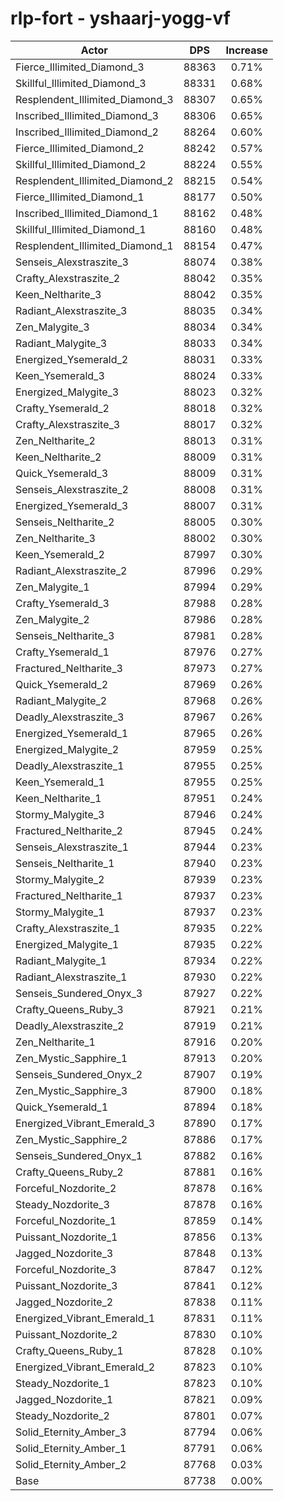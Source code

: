 # rlp-fort - yshaarj-yogg-vf
| Actor | DPS | Increase |
|---|:---:|:---:|
|Fierce_Illimited_Diamond_3|88363|0.71%|
|Skillful_Illimited_Diamond_3|88331|0.68%|
|Resplendent_Illimited_Diamond_3|88307|0.65%|
|Inscribed_Illimited_Diamond_3|88306|0.65%|
|Inscribed_Illimited_Diamond_2|88264|0.60%|
|Fierce_Illimited_Diamond_2|88242|0.57%|
|Skillful_Illimited_Diamond_2|88224|0.55%|
|Resplendent_Illimited_Diamond_2|88215|0.54%|
|Fierce_Illimited_Diamond_1|88177|0.50%|
|Inscribed_Illimited_Diamond_1|88162|0.48%|
|Skillful_Illimited_Diamond_1|88160|0.48%|
|Resplendent_Illimited_Diamond_1|88154|0.47%|
|Senseis_Alexstraszite_3|88074|0.38%|
|Crafty_Alexstraszite_2|88042|0.35%|
|Keen_Neltharite_3|88042|0.35%|
|Radiant_Alexstraszite_3|88035|0.34%|
|Zen_Malygite_3|88034|0.34%|
|Radiant_Malygite_3|88033|0.34%|
|Energized_Ysemerald_2|88031|0.33%|
|Keen_Ysemerald_3|88024|0.33%|
|Energized_Malygite_3|88023|0.32%|
|Crafty_Ysemerald_2|88018|0.32%|
|Crafty_Alexstraszite_3|88017|0.32%|
|Zen_Neltharite_2|88013|0.31%|
|Keen_Neltharite_2|88009|0.31%|
|Quick_Ysemerald_3|88009|0.31%|
|Senseis_Alexstraszite_2|88008|0.31%|
|Energized_Ysemerald_3|88007|0.31%|
|Senseis_Neltharite_2|88005|0.30%|
|Zen_Neltharite_3|88002|0.30%|
|Keen_Ysemerald_2|87997|0.30%|
|Radiant_Alexstraszite_2|87996|0.29%|
|Zen_Malygite_1|87994|0.29%|
|Crafty_Ysemerald_3|87988|0.28%|
|Zen_Malygite_2|87986|0.28%|
|Senseis_Neltharite_3|87981|0.28%|
|Crafty_Ysemerald_1|87976|0.27%|
|Fractured_Neltharite_3|87973|0.27%|
|Quick_Ysemerald_2|87969|0.26%|
|Radiant_Malygite_2|87968|0.26%|
|Deadly_Alexstraszite_3|87967|0.26%|
|Energized_Ysemerald_1|87965|0.26%|
|Energized_Malygite_2|87959|0.25%|
|Deadly_Alexstraszite_1|87955|0.25%|
|Keen_Ysemerald_1|87955|0.25%|
|Keen_Neltharite_1|87951|0.24%|
|Stormy_Malygite_3|87946|0.24%|
|Fractured_Neltharite_2|87945|0.24%|
|Senseis_Alexstraszite_1|87944|0.23%|
|Senseis_Neltharite_1|87940|0.23%|
|Stormy_Malygite_2|87939|0.23%|
|Fractured_Neltharite_1|87937|0.23%|
|Stormy_Malygite_1|87937|0.23%|
|Crafty_Alexstraszite_1|87935|0.22%|
|Energized_Malygite_1|87935|0.22%|
|Radiant_Malygite_1|87934|0.22%|
|Radiant_Alexstraszite_1|87930|0.22%|
|Senseis_Sundered_Onyx_3|87927|0.22%|
|Crafty_Queens_Ruby_3|87921|0.21%|
|Deadly_Alexstraszite_2|87919|0.21%|
|Zen_Neltharite_1|87916|0.20%|
|Zen_Mystic_Sapphire_1|87913|0.20%|
|Senseis_Sundered_Onyx_2|87907|0.19%|
|Zen_Mystic_Sapphire_3|87900|0.18%|
|Quick_Ysemerald_1|87894|0.18%|
|Energized_Vibrant_Emerald_3|87890|0.17%|
|Zen_Mystic_Sapphire_2|87886|0.17%|
|Senseis_Sundered_Onyx_1|87882|0.16%|
|Crafty_Queens_Ruby_2|87881|0.16%|
|Forceful_Nozdorite_2|87878|0.16%|
|Steady_Nozdorite_3|87878|0.16%|
|Forceful_Nozdorite_1|87859|0.14%|
|Puissant_Nozdorite_1|87856|0.13%|
|Jagged_Nozdorite_3|87848|0.13%|
|Forceful_Nozdorite_3|87847|0.12%|
|Puissant_Nozdorite_3|87841|0.12%|
|Jagged_Nozdorite_2|87838|0.11%|
|Energized_Vibrant_Emerald_1|87831|0.11%|
|Puissant_Nozdorite_2|87830|0.10%|
|Crafty_Queens_Ruby_1|87828|0.10%|
|Energized_Vibrant_Emerald_2|87823|0.10%|
|Steady_Nozdorite_1|87823|0.10%|
|Jagged_Nozdorite_1|87821|0.09%|
|Steady_Nozdorite_2|87801|0.07%|
|Solid_Eternity_Amber_3|87794|0.06%|
|Solid_Eternity_Amber_1|87791|0.06%|
|Solid_Eternity_Amber_2|87768|0.03%|
|Base|87738|0.00%|
